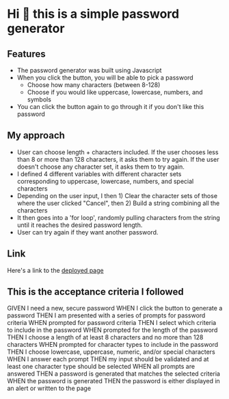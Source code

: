 # Hi 👋 this is a simple password generator

## Features
* The password generator was built using Javascript
* When you click the button, you will be able to pick a password
    * Choose how many characters (between 8-128)
    * Choose if you would like uppercase, lowercase, numbers, and symbols
* You can click the button again to go through it if you don't like this password

## My approach
* User can choose length + characters included. If the user chooses less than 8 or more than 128 characters, it asks them to try again. If the user doesn't choose any character set, it asks them to try again. 
* I defined 4 different variables with different character sets corresponding to uppercase, lowercase, numbers, and special characters
* Depending on the user input, I then 1) Clear the character sets of those where the user clicked "Cancel", then 2) Build a string combining all the characters
* It then goes into a 'for loop', randomly pulling characters from the string until it reaches the desired password length.
* User can try again if they want another password. 

## Link
Here's a link to the [deployed page](http://rpgarde.github.io/password-generator/)

## This is the acceptance criteria I followed
GIVEN I need a new, secure password
WHEN I click the button to generate a password
THEN I am presented with a series of prompts for password criteria
WHEN prompted for password criteria
THEN I select which criteria to include in the password
WHEN prompted for the length of the password
THEN I choose a length of at least 8 characters and no more than 128 characters
WHEN prompted for character types to include in the password
THEN I choose lowercase, uppercase, numeric, and/or special characters
WHEN I answer each prompt
THEN my input should be validated and at least one character type should be selected
WHEN all prompts are answered
THEN a password is generated that matches the selected criteria
WHEN the password is generated
THEN the password is either displayed in an alert or written to the page
